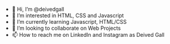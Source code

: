 - 👋 Hi, I’m @deivedgall
- 👀 I’m interested in HTML, CSS and Javascript
- 🌱 I’m currently learning Javascript, HTML/CSS
- 💞️ I’m looking to collaborate on Web Projects
- 📫 How to reach me on LinkedIn and Instagram as Deived Gall

<!---
deivedgall/deivedgall is a ✨ special ✨ repository because its `README.md` (this file) appears on your GitHub profile.
You can click the Preview link to take a look at your changes.
--->
